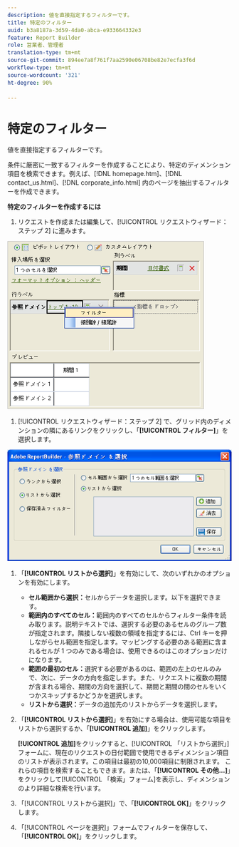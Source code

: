 ```yaml
---
description: 値を直接指定するフィルターです。
title: 特定のフィルター
uuid: b3a8187a-3d59-4da0-abca-e933664332e3
feature: Report Builder
role: 営業者、管理者
translation-type: tm+mt
source-git-commit: 894ee7a8f761f7aa2590e06708be82e7ecfa3f6d
workflow-type: tm+mt
source-wordcount: '321'
ht-degree: 90%

---
```



# 特定のフィルター

値を直接指定するフィルターです。

条件に厳密に一致するフィルターを作成することにより、特定のディメンション項目を検索できます。例えば、[!DNL homepage.htm]、[!DNL contact_us.html]、[!DNL corporate_info.html] 内のページを抽出するフィルターを作成できます。

**特定のフィルターを作成するには**

1.  リクエストを作成または編集して、[!UICONTROL リクエストウィザード：ステップ 2] に進みます。

   ![手順の結果](assets/dimension_filter.png)

1.  [!UICONTROL リクエストウィザード：ステップ 2] で、グリッド内のディメンションの隣にあるリンクをクリックし、「**[!UICONTROL フィルター]**」を選択します。

   ![手順の結果](assets/choose_page_specific01.png)

1. 「**[!UICONTROL リストから選択]**」を有効にして、次のいずれかのオプションを有効にします。

   * **セル範囲から選択：**&#x200B;セルからデータを選択します。以下を選択できます。
   * **範囲内のすべてのセル：**&#x200B;範囲内のすべてのセルからフィルター条件を読み取ります。説明テキストでは、選択する必要のあるセルのグループ数が指定されます。隣接しない複数の領域を指定するには、Ctrl キーを押しながらセル範囲を指定します。マッピングする必要のある範囲に含まれるセルが 1 つのみである場合は、使用できるのはこのオプションだけになります。
   * **範囲の最初のセル：**&#x200B;選択する必要があるのは、範囲の左上のセルのみで、次に、データの方向を指定します。また、リクエストに複数の期間が含まれる場合、期間の方向を選択して、期間と期間の間のセルをいくつかスキップするかどうかを選択します。
   * **リストから選択：**&#x200B;データの追加先のリストからデータを選択します。
1. 「**[!UICONTROL リストから選択]**」を有効にする場合は、使用可能な項目をリストから選択するか、「**[!UICONTROL 追加]**」をクリックします。

   **[!UICONTROL 追加]**&#x200B;をクリックすると、[!UICONTROL 「リストから選択」]フォームに、現在のリクエストの日付範囲で使用できるディメンション項目のリストが表示されます。この項目は最初の10,000項目に制限されます。 これらの項目を検索することもできます。または、「**[!UICONTROL その他...]**」をクリックして[!UICONTROL 「検索」フォーム]を表示し、ディメンションのより詳細な検索を行います。
1. 「[!UICONTROL リストから選択]」で、「**[!UICONTROL OK]**」をクリックします。
1. 「[!UICONTROL ページを選択]」フォームでフィルターを保存して、「**[!UICONTROL OK]**」をクリックします。
